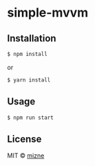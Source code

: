 # simple-mvvm

## Installation

```bash
$ npm install 
```
or
```bash
$ yarn install 
```


## Usage

```bash
$ npm run start 
```

## License

MIT © [mizne](mailto:w20054319@126.com)
